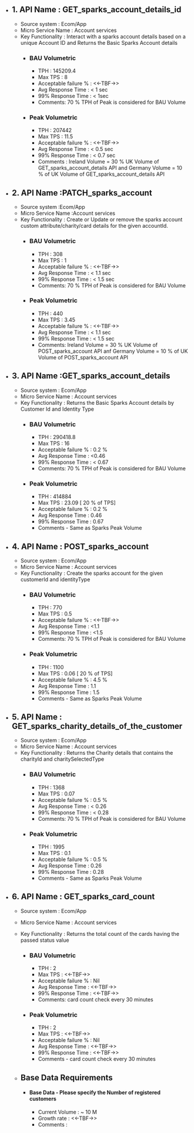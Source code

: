 
- ## 1. API Name : GET_sparks_account_details_id
  - Source system : Ecom/App
  - Micro Service Name : Account services
  - Key Functionality : Interact with a sparks account details based on a unique Account ID and Returns the Basic Sparks Account details
    - ### BAU Volumetric
         - TPH : 145209.4
         - Max TPS : 8
         - Acceptable failure % : <<-TBF->> 
         - Avg Response Time : < 1 sec
         - 99% Response Time : < 1sec
         - Comments: 70 % TPH of Peak is considered for BAU Volume
     - ### Peak Volumetric
         - TPH : 207442
         - Max TPS : 11.5
         - Acceptable failure % : <<-TBF->>
         - Avg Response Time : < 0.5 sec
         - 99% Response Time : < 0.7 sec
         - Comments : Ireland Volume = 30 % UK Volume of GET_sparks_account_details API and Germany Volume = 10 % of UK Volume  of GET_sparks_account_details API
         
- ## 2. API Name :PATCH_sparks_account
  - Source system :Ecom/App
  - Micro Service Name :Account services
  - Key Functionality : Create or Update or remove the sparks account custom attribute/charity/card details for the given accountId.
    - ### BAU Volumetric
         - TPH : 308
         - Max TPS : 1
         - Acceptable failure % : <<-TBF->>
         - Avg Response Time : < 1.1 sec
         - 99% Response Time : < 1.5 sec
         - Comments: 70 % TPH of Peak is considered for BAU Volume
     - ### Peak Volumetric
         - TPH : 440 
         - Max TPS : 3.45
         - Acceptable failure % : <<-TBF->>
         - Avg Response Time : < 1.1 sec
         - 99% Response Time : < 1.5 sec
         - Comments: Ireland Volume = 30 % UK Volume of POST_sparks_account API anf Germany Volume = 10 % of UK Volume of POST_sparks_account API
         
- ## 3. API Name :GET_sparks_account_details
  - Source system : Ecom/App
  - Micro Service Name : Account services
  - Key Functionality : Returns the Basic Sparks Account details by Customer Id and Identity Type
    - ### BAU Volumetric
         - TPH : 290418.8
         - Max TPS : 16
         - Acceptable failure % : 0.2 % 
         - Avg Response Time : <0.46
         - 99% Response Time : < 0.67
         - Comments: 70 % TPH of Peak is considered for BAU Volume
     - ### Peak Volumetric
         - TPH : 414884
         - Max TPS : 23.09 [ 20 % of TPS]
         - Acceptable failure % : 0.2 %
         - Avg Response Time : 0.46
         - 99% Response Time : 0.67  
         - Comments - Same as Sparks Peak Volume
         
- ## 4. API Name : POST_sparks_account
  - Source system : Ecom/App
  - Micro Service Name : Account services
  - Key Functionality : Create the sparks account for the given customerId and identityType 
    - ### BAU Volumetric
         - TPH : 770
         - Max TPS : 0.5
         - Acceptable failure % : <<-TBF->>
         - Avg Response Time : <1.1
         - 99% Response Time : <1.5
         - Comments: 70 % TPH of Peak is considered for BAU Volume         
     - ### Peak Volumetric
         - TPH : 1100
         - Max TPS : 0.06 [ 20 % of TPS]
         - Acceptable failure % : 4.5 %
         - Avg Response Time : 1.1
         - 99% Response Time : 1.5
         - Comments - Same as Sparks Peak Volume
         
- ## 5. API Name : GET_sparks_charity_details_of_the_customer
  - Source system : Ecom/App
  - Micro Service Name : Account services
  - Key Functionality : Returns the Charity details that contains the charityId and charitySelectedType
    - ### BAU Volumetric
         - TPH : 1368
         - Max TPS : 0.07
         - Acceptable failure % : 0.5 %
         - Avg Response Time : < 0.26
         - 99% Response Time : < 0.28
         - Comments: 70 % TPH of Peak is considered for BAU Volume
     - ### Peak Volumetric
         - TPH : 1995
         - Max TPS : 0.1
         - Acceptable failure % : 0.5 %
         - Avg Response Time : 0.26
         - 99% Response Time : 0.28
         - Comments - Same as Sparks Peak Volume
         
- ## 6. API Name : GET_sparks_card_count
  - Source system : Ecom/App
  - Micro Service Name : Account services
  - Key Functionality : Returns the total count of the cards having the passed status value
    - ### BAU Volumetric
         - TPH : 2
         - Max TPS : <<-TBF->>
         - Acceptable failure % : Nil
         - Avg Response Time : <<-TBF->>
         - 99% Response Time : <<-TBF->>
         - Comments: card count check every 30 minutes
     - ### Peak Volumetric
         - TPH : 2
         - Max TPS : <<-TBF->>
         - Acceptable failure % : Nil
         - Avg Response Time : <<-TBF->>
         - 99% Response Time :  <<-TBF->>
         - Comments - card count check every 30 minutes
      
  - ## Base Data Requirements
       - #### Base  Data -  Please specify the Number of registered customers
         - Current Volume :   ~ 10 M
         - Growth rate : <<-TBF->>
         - Comments :   
